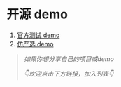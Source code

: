 # 开源 demo

1. [官方测试 demo](https://github.com/kaola-fed/megalo-demo)
1. [仿严选 demo](https://github.com/zwwill/megalo-yanxuan-demo)


> *如果你想分享自己的项目或demo*
>
>*👇欢迎点击下方链接，加入列表👇*
